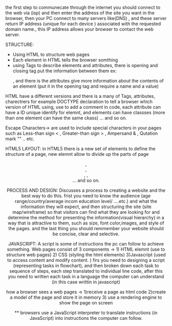 

  the first step to communecate through the internet you should connect to the web via (isp) and then enter the address of the site you want in the browser, then your PC connect to many servers like(DNS) , and these server return  IP address (unique for each device ) associated with the requested domain name., this IP address allows your browser to contact the web server.

STRUCTURE: 
- Using HTML to structure web pages
- Each element in HTML tells the browser somthing 
- using Tags to describe elements and attributes, there is opening and closing tag put the information between them ex: <p> </p>, and there is the attributes give more information about the contents of an element  (put it in the opening tag and require a name and a value) 

HTML have a different versions and there is a many of Tags, attributes, charectrers
for example DOCTYPE declaration to tell a browser which version of HTML using, 
use <!-- --> to add a comment in code, each attribute can have a ID unique identify for elemnt, and elements can have classses (more than one element can have the same ckass) ... and so on.

Escape Characters-> are used to include special  characters in your pages such as 
Less-than sign < , Greater-than sign > , Ampersand & , Qutation mark "" .. etc.

HTML5 LAYOUT:
in HTML5 there is a new set of elements to define the structure of a page, new elemnt allow to divide up the parts of page <header> , <footer> , <nav> , <articles> , <section> ... and so on. 

PROCESS AND DESIGN:
Discusses a process to creating a website and the best way to do this. frist you need to know the audience (age range/country/average incom education level/ ....etc.) and what the information they will expect, and then structuring the site (site map/wireframe) so that visitors can find what they are looking for and determine the method for presenting the information(visual hierarchy) in a way that is attractive to them, such as size, font color,images, and style of the pages. and the last thing you should remmember your website should be concise, clear and selective.

JAVASCRIPT:
A script is some of instructions the pc can follow to achieve something. 
Web pages consist of 3 components -> 1) HTML elemnt (use to structure web pages) 2) CSS (styling the html elements) 3)Javascript (used to access content and modify content.
)
firs you need to designing a script (representing tasks in flowchart), and then broken down each task to sequence of steps, each step translated to individual line code, after this you need to written each task in a language the computer can understand (in this case writtin in javascript)

how a browser sees a web pages -> 1)receive a page as html code 2)create a model of the page and store it in memory 3) use a rendering engine to show the page on screen 

** browsers use a JavaScript interpreter to translate instructions (in JavaScript) into instructions the computer can follow. 

